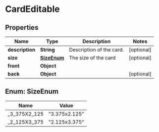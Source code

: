 

# CardEditable


## Properties

| Name | Type | Description | Notes |
|------------ | ------------- | ------------- | -------------|
|**description** | **String** | Description of the card. |  [optional] |
|**size** | [**SizeEnum**](#SizeEnum) | The size of the card |  [optional] |
|**front** | **Object** |  |  |
|**back** | **Object** |  |  [optional] |



## Enum: SizeEnum

| Name | Value |
|---- | -----|
| _3_375X2_125 | &quot;3.375x2.125&quot; |
| _2_125X3_375 | &quot;2.125x3.375&quot; |




